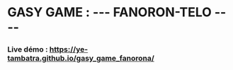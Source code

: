 # GASY GAME : --- FANORON-TELO ----

### Live démo : https://ye-tambatra.github.io/gasy_game_fanorona/
